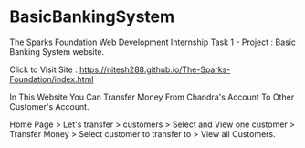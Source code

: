 # BasicBankingSystem

The Sparks Foundation Web Development Internship Task 1 - Project : Basic Banking System website.

Click to Visit Site : https://nitesh288.github.io/The-Sparks-Foundation/index.html

In This Website You Can Transfer Money From Chandra's Account To Other Customer's Account.
 
Home Page > Let's transfer > customers > Select and View one customer > Transfer Money > Select customer to transfer to > View all Customers.
